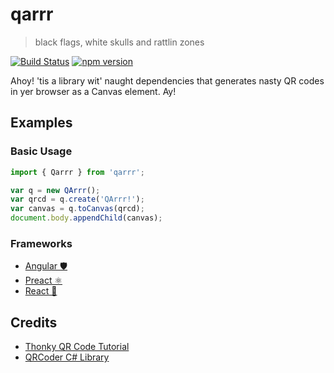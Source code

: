 # qarrr
> black flags, white skulls and rattlin zones

[![Build Status](https://travis-ci.org/seveves/qarrr.svg?branch=master)](https://travis-ci.org/seveves/qarrr)
[![npm version](https://badge.fury.io/js/qarrr.svg)](https://badge.fury.io/js/qarrr)

Ahoy! 'tis a library wit' naught dependencies that generates nasty QR codes in yer browser as a Canvas element. Ay!

## Examples

### Basic Usage
```javascript
import { Qarrr } from 'qarrr';

var q = new QArrr();
var qrcd = q.create('QArrr!');
var canvas = q.toCanvas(qrcd);
document.body.appendChild(canvas);
```

### Frameworks
* [Angular 🛡️](https://stackblitz.com/edit/angular-qarrr?ctl=1&embed=1&file=app/app.component.html&view=preview)
* [Preact ⚛️](https://codepen.io/seveves/pen/gvGWPz?editors=0010)
* [React 🐐](https://stackblitz.com/edit/react-qarrr?file=index.js)


## Credits
* [Thonky QR Code Tutorial](https://www.thonky.com/qr-code-tutorial/introduction)
* [QRCoder C# Library](https://github.com/codebude/QRCoder)
